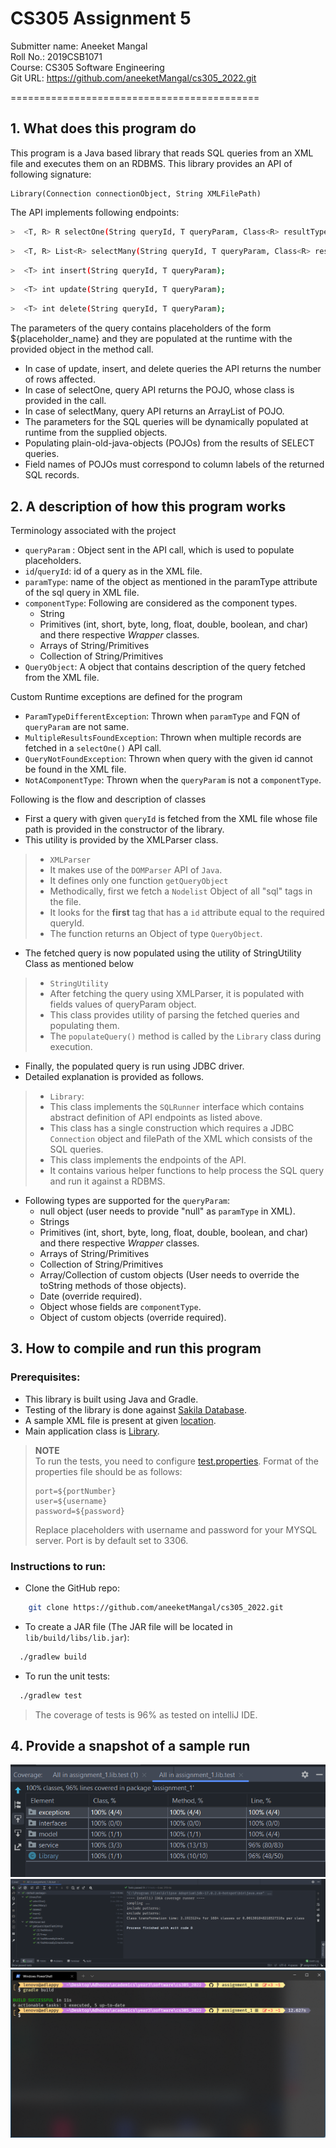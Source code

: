 # CS305 Assignment 5
Submitter name: Aneeket Mangal\
Roll No.: 2019CSB1071\
Course:  CS305 Software Engineering\
Git URL: https://github.com/aneeketMangal/cs305_2022.git

===========================================
## 1. What does this program do
This program is a Java based library that reads SQL queries from an XML file and executes them on an RDBMS.
This library provides an API of following signature:
   ```
   Library(Connection connectionObject, String XMLFilePath)
   ```
The API implements following endpoints:
```bash
>  <T, R> R selectOne(String queryId, T queryParam, Class<R> resultType);
```

```bash
>  <T, R> List<R> selectMany(String queryId, T queryParam, Class<R> resultType);
```
```bash
>  <T> int insert(String queryId, T queryParam);
```
```bash
>  <T> int update(String queryId, T queryParam);
```
```bash
>  <T> int delete(String queryId, T queryParam);
```
The parameters of the query contains placeholders of the form ${placeholder_name} and they are populated
at the runtime with the provided object in the method call.
* In case of update, insert, and delete queries the API returns the number of rows affected.
* In case of selectOne, query API returns the POJO, whose class is provided in the call.
* In case of selectMany, query API returns an ArrayList of POJO.
* The parameters for the SQL queries will be dynamically populated at runtime from the supplied objects.
* Populating plain-old-java-objects (POJOs) from the results of SELECT queries.
* Field names of POJOs must correspond to column labels of the returned SQL records.


## 2. A description of how this program works
Terminology associated with the project
* ```queryParam``` : Object sent in the API call, which is used to populate placeholders.
* ```id```/```queryId```: id of a query as in the XML file.
* ```paramType```: name of the object as mentioned in the paramType attribute of the sql query in XML file.
* ```componentType```: Following are considered as the component types.
  * String
  * Primitives (int, short, byte, long, float, double, boolean, and char) and there respective *Wrapper* classes.
  * Arrays of String/Primitives
  * Collection of String/Primitives
* ```QueryObject```: A object that contains description of the query fetched from the XML file.


Custom Runtime exceptions are defined for the program
* ```ParamTypeDifferentException```: Thrown when ```paramType``` and FQN of ```queryParam``` are not same.
* ```MultipleResultsFoundException```: Thrown when multiple records are fetched in a ```selectOne()``` API call.
* ```QueryNotFoundException```: Thrown when query with the given id cannot be found in the XML file.
* ```NotAComponentType```: Thrown when the ```queryParam``` is not a ```componentType```.



Following is the flow and description of classes

* First a query with given ```queryId``` is fetched from the XML file whose file path is provided in the constructor of the library.
* This utility is provided by the XMLParser class.


> * ```XMLParser```
>  * It makes use of the ```DOMParser``` API of ```Java```.
>  * It defines only one function ```getQueryObject```
>  * Methodically, first we fetch a ```Nodelist``` Object of all "sql" tags in the file. 
>  * It looks for the **first** tag that has a ```id``` attribute equal to the required queryId.
>  * The function returns an Object of type ```QueryObject```.

* The fetched query is now populated using the utility of StringUtility Class as mentioned below

> * ```StringUtility```
>  * After fetching the query using XMLParser, it is populated with fields values of queryParam object.
>  * This class provides utility of parsing the fetched queries and populating them.
>  * The ```populateQuery()``` method is called by the ```Library``` class during execution.

* Finally, the populated query is run using JDBC driver.
* Detailed explanation is provided as follows.

> * ```Library```: 
>  * This class implements the ```SQLRunner``` interface which contains abstract definition of API endpoints as listed above.
>  * This class has a single construction which requires a JDBC ```Connection``` object and filePath of the XML which consists of the SQL queries.
>  * This class implements the endpoints of the API. 
>  * It contains various helper functions to help process the SQL query and run it against a RDBMS. 
  
* Following types are supported for the ```queryParam```:
  * null object (user needs to provide "null" as ```paramType``` in XML).
  * Strings
  * Primitives (int, short, byte, long, float, double, boolean, and char) and there respective *Wrapper* classes.
  * Arrays of String/Primitives
  * Collection of String/Primitives
  * Array/Collection of custom objects (User needs to override the toString methods of those objects).
  * Date (override required).
  * Object whose fields are ```componentType```.
  * Object of custom objects (override required).


## 3. How to compile and run this program
### Prerequisites:
* This library is built using Java and Gradle.
* Testing of the library is done against [Sakila Database](https://dev.mysql.com/doc/sakila/en/sakila-installation.html).
* A sample XML file is present at given [location](lib/src/test/resources/queries.xml).
* Main application class is [Library](lib/src/main/java/assignment_1/Library.java).
> **NOTE**\
> To run the tests, you need to configure [test.properties](lib/src/test/resources/test.properties).
> Format of the properties file should be as follows:
> ```
> port=${portNumber}
> user=${username}
> password=${password}
> ```
> Replace placeholders with username and password for your MYSQL server.
> Port is by default set to 3306.


### Instructions to run:
* Clone the GitHub repo: 
```bash
    git clone https://github.com/aneeketMangal/cs305_2022.git
```
* To create a JAR file (The JAR file will be located in ```lib/build/libs/lib.jar```):
```bash
  ./gradlew build
```
* To run the unit tests:
```bash
  ./gradlew test
```
> The coverage of tests is 96% as tested on intelliJ IDE.


## 4. Provide a snapshot of a sample run
![img.png](lib/images/img.png)
![img.png](lib/images/img_2.png)
![img.png](lib/images/img2.png)

